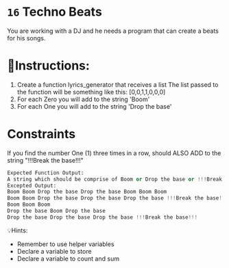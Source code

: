 # `16` Techno Beats
You are working with a DJ and he needs a program that can create a beats for his songs.

# 📝Instructions:
1. Create a function lyrics_generator that receives a list
    The list passed to the function will be something like this:
    [0,0,1,1,0,0,0]
2. For each Zero you will add to the string 'Boom'
3. For each One you will add to the string 'Drop the base'

# Constraints
If you find the number One (1) three times in a row, should ALSO ADD to the string "!!!Break the base!!!"

```py
Expected Function Output:
A string which should be comprise of Boom or Drop the base or !!!Break the base!!!
Excepted Output:
Boom Boom Drop the base Drop the base Boom Boom Boom
Boom Boom Drop the base Drop the base Drop the base !!!Break the base!!! Boom Boom Boom
Boom Boom Boom
Drop the base Boom Drop the base
Drop the base Drop the base Drop the base !!!Break the base!!!
```


💡Hints:
- Remember to use helper variables
- Declare a variable to store
- Declare a variable to count and sum
